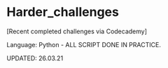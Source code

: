 # Harder_challenges
[Recent completed challenges via Codecademy]

Language: Python - ALL SCRIPT DONE IN PRACTICE.

UPDATED: 26.03.21
